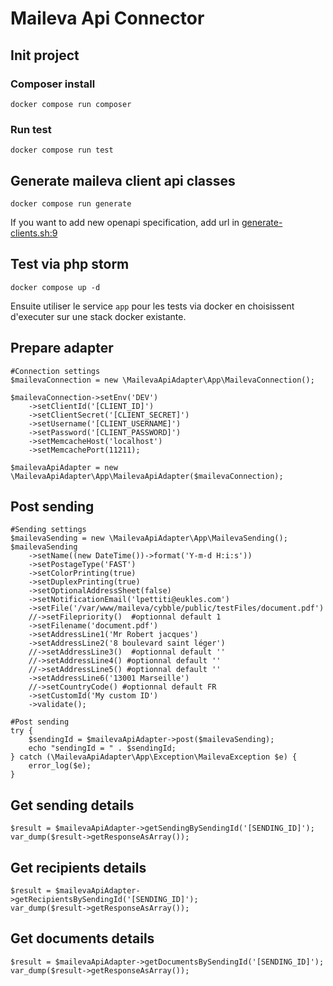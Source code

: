 # Maileva Api Connector

## Init project
### Composer install
```shell
docker compose run composer
```
### Run test
```shell
docker compose run test
```

## Generate maileva client api classes
```shell
docker compose run generate
```
If you want to add new openapi specification, add url in [generate-clients.sh:9](./bin/generate-clients.sh)

## Test via php storm
```shell
docker compose up -d
```
Ensuite utiliser le service `app` pour les tests via docker en choisissent d'executer sur une stack docker existante. 

## Prepare adapter
    #Connection settings
    $mailevaConnection = new \MailevaApiAdapter\App\MailevaConnection();

    $mailevaConnection->setEnv('DEV')
        ->setClientId('[CLIENT_ID]')
        ->setClientSecret('[CLIENT_SECRET]')
        ->setUsername('[CLIENT_USERNAME]')
        ->setPassword('[CLIENT_PASSWORD]')
        ->setMemcacheHost('localhost')
        ->setMemcachePort(11211);
        
    $mailevaApiAdapter = new \MailevaApiAdapter\App\MailevaApiAdapter($mailevaConnection);

## Post sending
    #Sending settings
    $mailevaSending = new \MailevaApiAdapter\App\MailevaSending();
    $mailevaSending
        ->setName((new DateTime())->format('Y-m-d H:i:s'))
        ->setPostageType('FAST')
        ->setColorPrinting(true)
        ->setDuplexPrinting(true)
        ->setOptionalAddressSheet(false)
        ->setNotificationEmail('lpettiti@eukles.com')
        ->setFile('/var/www/maileva/cybble/public/testFiles/document.pdf')
        //->setFilepriority()  #optionnal default 1
        ->setFilename('document.pdf')
        ->setAddressLine1('Mr Robert jacques')
        ->setAddressLine2('8 boulevard saint léger')
        //->setAddressLine3()  #optionnal default ''
        //->setAddressLine4() #optionnal default ''
        //->setAddressLine5() #optionnal default ''
        ->setAddressLine6('13001 Marseille')
        //->setCountryCode() #optionnal default FR
        ->setCustomId('My custom ID')
        ->validate();
        
    #Post sending    
    try {
        $sendingId = $mailevaApiAdapter->post($mailevaSending);
        echo "sendingId = " . $sendingId;
    } catch (\MailevaApiAdapter\App\Exception\MailevaException $e) {
        error_log($e);
    }
    
## Get sending details
    $result = $mailevaApiAdapter->getSendingBySendingId('[SENDING_ID]');
    var_dump($result->getResponseAsArray());

## Get recipients details
    $result = $mailevaApiAdapter->getRecipientsBySendingId('[SENDING_ID]');
    var_dump($result->getResponseAsArray());

## Get documents details
    $result = $mailevaApiAdapter->getDocumentsBySendingId('[SENDING_ID]');
    var_dump($result->getResponseAsArray());